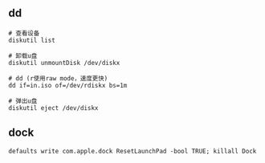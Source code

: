 ## dd

```shell
# 查看设备
diskutil list

# 卸载u盘
diskutil unmountDisk /dev/diskx

# dd (r使用raw mode，速度更快)
dd if=in.iso of=/dev/rdiskx bs=1m

# 弹出u盘
diskutil eject /dev/diskx
```

## dock

```shell
defaults write com.apple.dock ResetLaunchPad -bool TRUE; killall Dock
```